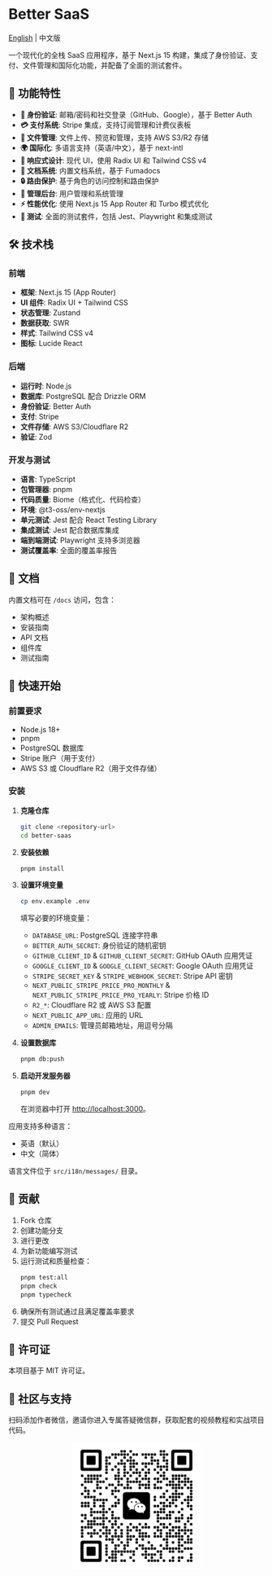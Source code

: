 # Better SaaS

[English](README.md) | 中文版 

一个现代化的全栈 SaaS 应用程序，基于 Next.js 15 构建，集成了身份验证、支付、文件管理和国际化功能，并配备了全面的测试套件。

## 🚀 功能特性

- **🔐 身份验证**: 邮箱/密码和社交登录（GitHub、Google），基于 Better Auth
- **💳 支付系统**: Stripe 集成，支持订阅管理和计费仪表板
- **📁 文件管理**: 文件上传、预览和管理，支持 AWS S3/R2 存储
- **🌍 国际化**: 多语言支持（英语/中文），基于 next-intl
- **📱 响应式设计**: 现代 UI，使用 Radix UI 和 Tailwind CSS v4
- **📖 文档系统**: 内置文档系统，基于 Fumadocs
- **🔒 路由保护**: 基于角色的访问控制和路由保护
- **👥 管理后台**: 用户管理和系统管理
- **⚡ 性能优化**: 使用 Next.js 15 App Router 和 Turbo 模式优化
- **🧪 测试**: 全面的测试套件，包括 Jest、Playwright 和集成测试

## 🛠️ 技术栈

### 前端

- **框架**: Next.js 15 (App Router)
- **UI 组件**: Radix UI + Tailwind CSS
- **状态管理**: Zustand
- **数据获取**: SWR
- **样式**: Tailwind CSS v4
- **图标**: Lucide React

### 后端

- **运行时**: Node.js
- **数据库**: PostgreSQL 配合 Drizzle ORM
- **身份验证**: Better Auth
- **支付**: Stripe
- **文件存储**: AWS S3/Cloudflare R2
- **验证**: Zod

### 开发与测试

- **语言**: TypeScript
- **包管理器**: pnpm
- **代码质量**: Biome（格式化、代码检查）
- **环境**: @t3-oss/env-nextjs
- **单元测试**: Jest 配合 React Testing Library
- **集成测试**: Jest 配合数据库集成
- **端到端测试**: Playwright 支持多浏览器
- **测试覆盖率**: 全面的覆盖率报告

## 📖 文档

内置文档可在 `/docs` 访问，包含：

- 架构概述
- 安装指南
- API 文档
- 组件库
- 测试指南

## 🚀 快速开始

### 前置要求

- Node.js 18+
- pnpm
- PostgreSQL 数据库
- Stripe 账户（用于支付）
- AWS S3 或 Cloudflare R2（用于文件存储）

### 安装

1. **克隆仓库**

   ```bash
   git clone <repository-url>
   cd better-saas
   ```

2. **安装依赖**

   ```bash
   pnpm install
   ```

3. **设置环境变量**

   ```bash
   cp env.example .env
   ```

   填写必要的环境变量：

   - `DATABASE_URL`: PostgreSQL 连接字符串
   - `BETTER_AUTH_SECRET`: 身份验证的随机密钥
   - `GITHUB_CLIENT_ID` & `GITHUB_CLIENT_SECRET`: GitHub OAuth 应用凭证
   - `GOOGLE_CLIENT_ID` & `GOOGLE_CLIENT_SECRET`: Google OAuth 应用凭证
   - `STRIPE_SECRET_KEY` & `STRIPE_WEBHOOK_SECRET`: Stripe API 密钥
   - `NEXT_PUBLIC_STRIPE_PRICE_PRO_MONTHLY` & `NEXT_PUBLIC_STRIPE_PRICE_PRO_YEARLY`: Stripe 价格 ID
   - `R2_*`: Cloudflare R2 或 AWS S3 配置
   - `NEXT_PUBLIC_APP_URL`: 应用的 URL
   - `ADMIN_EMAILS`: 管理员邮箱地址，用逗号分隔

4. **设置数据库**

   ```bash
   pnpm db:push
   ```

5. **启动开发服务器**

   ```bash
   pnpm dev
   ```

   在浏览器中打开 [http://localhost:3000](http://localhost:3000)。

应用支持多种语言：

- 英语（默认）
- 中文（简体）

语言文件位于 `src/i18n/messages/` 目录。

## 🤝 贡献

1. Fork 仓库
2. 创建功能分支
3. 进行更改
4. 为新功能编写测试
5. 运行测试和质量检查：
   ```bash
   pnpm test:all
   pnpm check
   pnpm typecheck
   ```
6. 确保所有测试通过且满足覆盖率要求
7. 提交 Pull Request

## 📄 许可证

本项目基于 MIT 许可证。 

## 🤝 社区与支持
扫码添加作者微信，邀请你进入专属答疑微信群，获取配套的视频教程和实战项目代码。
<div align="center">
  <img src="public/images/wechat.png" alt="WeChat" width="50%" />
</div>